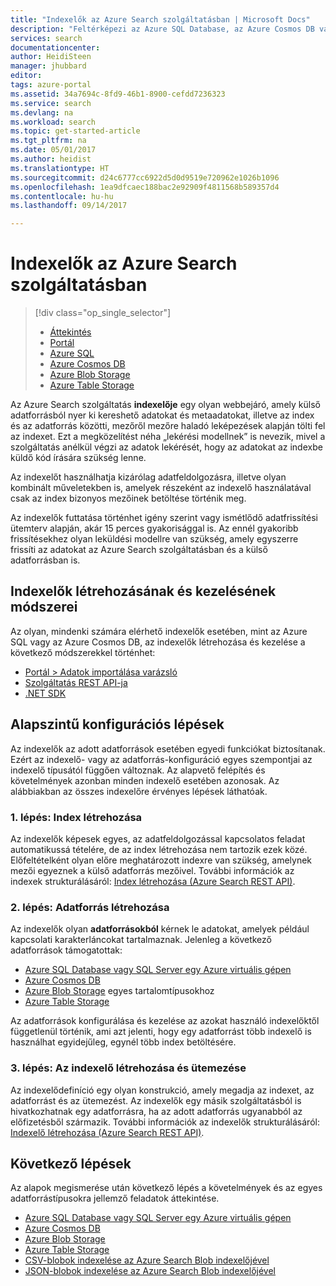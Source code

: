 ```yaml
---
title: "Indexelők az Azure Search szolgáltatásban | Microsoft Docs"
description: "Feltérképezi az Azure SQL Database, az Azure Cosmos DB vagy az Azure Storage tárolókat a kereshető adatok kinyeréséhez és az Azure Search-index feltöltéséhez."
services: search
documentationcenter: 
author: HeidiSteen
manager: jhubbard
editor: 
tags: azure-portal
ms.assetid: 34a7694c-8fd9-46b1-8900-cefdd7236323
ms.service: search
ms.devlang: na
ms.workload: search
ms.topic: get-started-article
ms.tgt_pltfrm: na
ms.date: 05/01/2017
ms.author: heidist
ms.translationtype: HT
ms.sourcegitcommit: d24c6777cc6922d5d0d9519e720962e1026b1096
ms.openlocfilehash: 1ea9dfcaec188bac2e92909f4811568b589357d4
ms.contentlocale: hu-hu
ms.lasthandoff: 09/14/2017

---
```


# <a name="indexers-in-azure-search"></a>Indexelők az Azure Search szolgáltatásban
> [!div class="op_single_selector"]
>
> * [Áttekintés](search-indexer-overview.md)
> * [Portál](search-import-data-portal.md)
> * [Azure SQL](search-howto-connecting-azure-sql-database-to-azure-search-using-indexers.md)
> * [Azure Cosmos DB](search-howto-index-documentdb.md)
> * [Azure Blob Storage](search-howto-indexing-azure-blob-storage.md)
> * [Azure Table Storage](search-howto-indexing-azure-tables.md)
>
>

Az Azure Search szolgáltatás **indexelője** egy olyan webbejáró, amely külső adatforrásból nyer ki kereshető adatokat és metaadatokat, illetve az index és az adatforrás közötti, mezőről mezőre haladó leképezések alapján tölti fel az indexet. Ezt a megközelítést néha „lekérési modellnek” is nevezik, mivel a szolgáltatás anélkül végzi az adatok lekérését, hogy az adatokat az indexbe küldő kód írására szükség lenne.

Az indexelőt használhatja kizárólag adatfeldolgozásra, illetve olyan kombinált műveletekben is, amelyek részeként az indexelő használatával csak az index bizonyos mezőinek betöltése történik meg.

Az indexelők futtatása történhet igény szerint vagy ismétlődő adatfrissítési ütemterv alapján, akár 15 perces gyakorisággal is. Az ennél gyakoribb frissítésekhez olyan leküldési modellre van szükség, amely egyszerre frissíti az adatokat az Azure Search szolgáltatásban és a külső adatforrásban is.

## <a name="approaches-for-creating-and-managing-indexers"></a>Indexelők létrehozásának és kezelésének módszerei
Az olyan, mindenki számára elérhető indexelők esetében, mint az Azure SQL vagy az Azure Cosmos DB, az indexelők létrehozása és kezelése a következő módszerekkel történhet:

* [Portál > Adatok importálása varázsló ](search-get-started-portal.md)
* [Szolgáltatás REST API-ja](https://msdn.microsoft.com/library/azure/dn946891.aspx)
* [.NET SDK](https://msdn.microsoft.com/library/azure/microsoft.azure.search.iindexersoperations.aspx)

## <a name="basic-configuration-steps"></a>Alapszintű konfigurációs lépések
Az indexelők az adott adatforrások esetében egyedi funkciókat biztosítanak. Ezért az indexelő- vagy az adatforrás-konfiguráció egyes szempontjai az indexelő típusától függően változnak. Az alapvető felépítés és követelmények azonban minden indexelő esetében azonosak. Az alábbiakban az összes indexelőre érvényes lépések láthatóak.

### <a name="step-1-create-an-index"></a>1. lépés: Index létrehozása
Az indexelők képesek egyes, az adatfeldolgozással kapcsolatos feladat automatikussá tételére, de az index létrehozása nem tartozik ezek közé. Előfeltételként olyan előre meghatározott indexre van szükség, amelynek mezői egyeznek a külső adatforrás mezőivel. További információk az indexek strukturálásáról: [Index létrehozása (Azure Search REST API)](https://msdn.microsoft.com/library/azure/dn798941.aspx).

### <a name="step-2-create-a-data-source"></a>2. lépés: Adatforrás létrehozása
Az indexelők olyan **adatforrásokból** kérnek le adatokat, amelyek például kapcsolati karakterláncokat tartalmaznak. Jelenleg a következő adatforrások támogatottak:

* [Azure SQL Database vagy SQL Server egy Azure virtuális gépen](search-howto-connecting-azure-sql-database-to-azure-search-using-indexers.md)
* [Azure Cosmos DB](search-howto-index-documentdb.md)
* [Azure Blob Storage](search-howto-indexing-azure-blob-storage.md) egyes tartalomtípusokhoz
* [Azure Table Storage](search-howto-indexing-azure-tables.md)

Az adatforrások konfigurálása és kezelése az azokat használó indexelőktől függetlenül történik, ami azt jelenti, hogy egy adatforrást több indexelő is használhat egyidejűleg, egynél több index betöltésére.

### <a name="step-3create-and-schedule-the-indexer"></a>3. lépés: Az indexelő létrehozása és ütemezése
Az indexelődefiníció egy olyan konstrukció, amely megadja az indexet, az adatforrást és az ütemezést. Az indexelők egy másik szolgáltatásból is hivatkozhatnak egy adatforrásra, ha az adott adatforrás ugyanabból az előfizetésből származik. További információk az indexelők strukturálásáról: [Indexelő létrehozása (Azure Search REST API)](https://msdn.microsoft.com/library/azure/dn946899.aspx).

## <a name="next-steps"></a>Következő lépések
Az alapok megismerése után következő lépés a követelmények és az egyes adatforrástípusokra jellemző feladatok áttekintése.

* [Azure SQL Database vagy SQL Server egy Azure virtuális gépen](search-howto-connecting-azure-sql-database-to-azure-search-using-indexers.md)
* [Azure Cosmos DB](search-howto-index-documentdb.md)
* [Azure Blob Storage](search-howto-indexing-azure-blob-storage.md)
* [Azure Table Storage](search-howto-indexing-azure-tables.md)
* [CSV-blobok indexelése az Azure Search Blob indexelőjével](search-howto-index-csv-blobs.md)
* [JSON-blobok indexelése az Azure Search Blob indexelőjével](search-howto-index-json-blobs.md)

